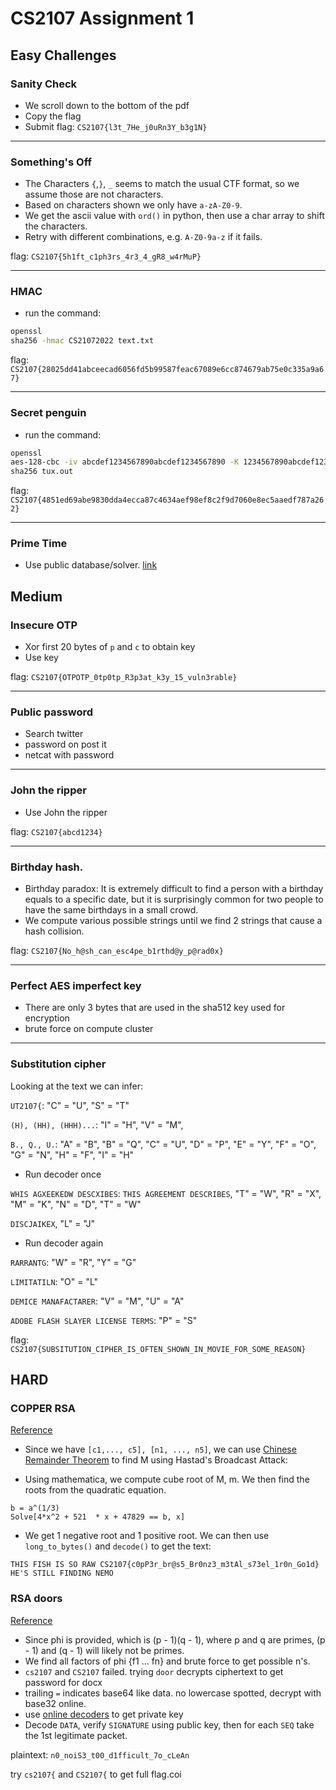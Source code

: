 # CS2107 Assignment 1
## Easy Challenges

### Sanity Check
- We scroll down to the bottom of the pdf
- Copy the flag
- Submit
flag: `CS2107{l3t_7He_j0uRn3Y_b3g1N}`

---

### Something's Off
- The Characters `{`,`}`, `_` seems to match the usual CTF format, so we assume those are not characters.
- Based on characters shown we only have `a-zA-Z0-9`.
- We get the ascii value with `ord()` in python, then use a char array to shift the characters.
- Retry with different combinations, e.g. `A-Z0-9a-z` if it fails.

flag: `CS2107{5h1ft_c1ph3rs_4r3_4_gR8_w4rMuP}`

---

### HMAC
- run the command:

```sh
openssl
sha256 -hmac CS21072022 text.txt
```

flag: `CS2107{28025dd41abceecad6056fd5b99587feac67089e6cc874679ab75e0c335a9a67}`

---

### Secret penguin
- run the command:

```sh
openssl
aes-128-cbc -iv abcdef1234567890abcdef1234567890 -K 1234567890abcdef1234567890abcdef -in tux.png -out tux.out
sha256 tux.out
```

flag: `CS2107{4851ed69abe9830dda4ecca87c4634aef98ef8c2f9d7060e8ec5aaedf787a262}`

---

### Prime Time
- Use public database/solver. [link](https://www.dcode.fr/)

## Medium

### Insecure OTP
- Xor first 20 bytes of `p` and `c` to obtain key
- Use key

flag: `CS2107{OTPOTP_0tp0tp_R3p3at_k3y_15_vuln3rable}`

---

### Public password
- Search twitter
- password on post it
- netcat with password

---

### John the ripper
- Use John the ripper

flag: `CS2107{abcd1234}`

---

### Birthday hash.
- Birthday paradox: It is extremely difficult to find a person with a birthday equals to a specific date, but it is surprisingly common for two people to have the same birthdays in a small crowd.
- We compute various possible strings until we find 2 strings that cause a hash collision.

flag: `CS2107{No_h@sh_can_esc4pe_b1rthd@y_p@rad0x}`

---

### Perfect AES imperfect key

- There are only 3 bytes that are used in the sha512 key used for encryption
- brute force on compute cluster

---

### Substitution cipher
Looking at the text we can infer: 

`UT2107{`: "C" = "U", "S" = "T"

`(H), (HH), (HHH)...`: "I" = "H", "V" = "M", 

`B., Q., U.`: "A" = "B", "B" =  "Q", "C" = "U", "D" = "P", "E" = "Y", "F" = "O", "G" = "N", "H" = "F", "I" = "H"

- Run decoder once

`WHIS AGXEEKEDW DESCXIBES`: `THIS AGREEMENT DESCRIBES`, "T" = "W", "R" = "X", "M" = "K", "N" = "D", "T" = "W"

`DISCJAIKEX`, "L" = "J"

- Run decoder again

`RARRANTG`: "W" = "R", "Y" = "G"

`LIMITATILN`: "O" = "L"

`DEMICE MANAFACTARER`: "V" = "M", "U" = "A"

`ADOBE FLASH SLAYER LICENSE TERMS`: "P" = "S"

flag: `CS2107{SUBSITUTION_CIPHER_IS_OFTEN_SHOWN_IN_MOVIE_FOR_SOME_REASON}`

## HARD

### COPPER RSA
[Reference](https://medium.com/@hva314/some-basic-rsa-challenges-in-ctf-part-2-applying-theoretical-attack-55a2cc7baa11)

- Since we have `[c1,..., c5], [n1, ..., n5]`, we can use [Chinese Remainder Theorem](https://rosettacode.org/wiki/Chinese_remainder_theorem#Python) to find M using Hastad's Broadcast Attack:

- Using mathematica, we compute cube root of M, m. We then find the roots from the quadratic equation.
```
b = a^(1/3)
Solve[4*x^2 + 521  * x + 47829 == b, x]
```
- We get 1 negative root and 1 positive root. We can then use `long_to_bytes()` and `decode()` to get the text:
```
THIS FISH IS SO RAW CS2107{c0pP3r_br@s5_Br0nz3_m3tAl_s73el_1r0n_Go1d} HE'S STILL FINDING NEMO
```

### RSA doors
[Reference](https://rizemon.github.io/posts/computingday2020-ctf/)

- Since phi is provided, which is (p - 1)(q - 1), where p and q are primes, (p - 1) and (q - 1) will likely not be primes.
- We find all factors of phi {f1 ... fn} and brute force to get possible n's.
- `cs2107` and `CS2107` failed. trying `door` decrypts ciphertext to get password for docx
- trailing `=` indicates base64 like data. no lowercase spotted, decrypt with base32 online.
- use [online decoders](https://www.dcode.fr/) to get private key
- Decode `DATA`, verify `SIGNATURE` using public key, then for each `SEQ` take the 1st legitimate packet.

plaintext: `n0_noiS3_t00_d1fficult_7o_cLeAn`

try `cs2107{` and `CS2107{` to get full flag.coi